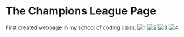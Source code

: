 # The Champions League Page
 First created webpage in my school of coding class.
![1](https://user-images.githubusercontent.com/117370440/199750725-bb163b56-8f8a-4e7b-b941-e31148ba939f.png)
![2](https://user-images.githubusercontent.com/117370440/199750776-c14db380-54e6-4821-8b68-720144337ed5.png)
![3](https://user-images.githubusercontent.com/117370440/199750786-31ce8030-447e-4ddf-86b4-e203facf55ac.png)
![4](https://user-images.githubusercontent.com/117370440/199750796-bf415143-f9bb-4931-a228-fd09daf254ee.png)
